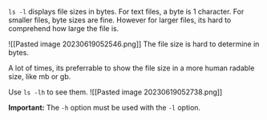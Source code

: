 `ls -l` displays file sizes in bytes. For text files, a byte is 1 character. For smaller files, byte sizes are fine. However for larger files, its hard to comprehend how large the file is. 

![[Pasted image 20230619052546.png]]
The file size is hard to determine in bytes.

A lot of times, its preferrable to show the file size in a more human radable size, like mb or gb. 

Use `ls -lh` to see them.
![[Pasted image 20230619052738.png]]

**Important:** The `-h` option must be used with the `-l` option.

